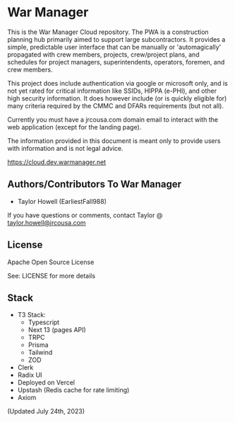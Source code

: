 # War Manager
This is the War Manager Cloud repository. The PWA is a construction planning hub primarily aimed to support large subcontractors. It provides a simple, predictable user interface that can be manually or 'automagically' propagated with crew members, projects, crew/project plans, and schedules for project managers, superintendents, operators, foremen, and crew members.

This project does include authentication via google or microsoft only, and is not yet rated for critical information like SSIDs, HIPPA (e-PHI), and other high security information. It does however include (or is quickly eligible for) many criteria required by the CMMC and DFARs requirements (but not all).

Currently you must have a jrcousa.com domain email to interact with the web application (except for the landing page).

The information provided in this document is meant only to provide users with information and is not legal advice.

https://cloud.dev.warmanager.net

## Authors/Contributors To War Manager

- Taylor Howell (EarliestFall988)

If you have questions or comments, contact Taylor @ taylor.howell@jrcousa.com

## License

Apache Open Source License

See: LICENSE for more details

## Stack

- T3 Stack:
  - Typescript
  - Next 13 (pages API)
  - TRPC
  - Prisma
  - Tailwind
  - ZOD
- Clerk
- Radix UI
- Deployed on Vercel
- Upstash (Redis cache for rate limiting)
- Axiom

(Updated July 24th, 2023)
